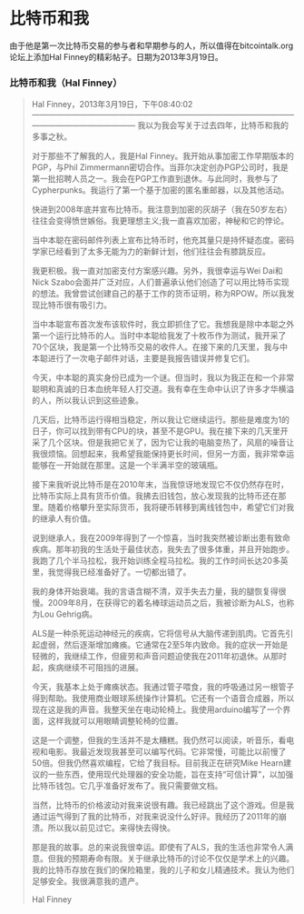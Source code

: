 # 比特币和我

由于他是第一次比特币交易的参与者和早期参与的人，所以值得在bitcointalk.org论坛上添加Hal Finney的精彩帖子。日期为2013年3月19日。


### 比特币和我（Hal Finney）

> Hal Finney，2013年3月19日，下午08:40:02
> ——————————————————————————————————————————————
> 我以为我会写关于过去四年，比特币和我的多事之秋。
> 
> 对于那些不了解我的人，我是Hal Finney。我开始从事加密工作早期版本的PGP，与Phil Zimmermann密切合作。当菲尔决定创办PGP公司时，我是第一批招聘人员之一。我会在PGP工作直到退休。与此同时，我参与了Cypherpunks。我运行了第一个基于加密的匿名重邮器，以及其他活动。
>
> 快进到2008年底并宣布比特币。我注意到加密的灰胡子（我在50岁左右）往往会变得愤世嫉俗。我更理想主义;我一直喜欢加密，神秘和它的悖论。
>
> 当中本聪在密码邮件列表上宣布比特币时，他充其量只是持怀疑态度。密码学家已经看到了太多无能为力的新鲜计划，他们往往会有膝跳反应。
>
> 我更积极。我一直对加密支付方案感兴趣。另外，我很幸运与Wei Dai和Nick Szabo会面并广泛对应，人们普遍承认他们创造了可以用比特币实现的想法。我曾尝试创建自己的基于工作的货币证明，称为RPOW。所以我发现比特币很有吸引力。
>
> 当中本聪宣布首次发布该软件时，我立即抓住了它。我想我是除中本聪之外第一个运行比特币的人。当时中本聪给我发了十枚币作为测试，我开采了70个区块，我是第一个比特币交易的收件人。在接下来的几天里，我与中本聪进行了一次电子邮件对话，主要是我报告错误并修复它们。
>
> 今天，中本聪的真实身份已成为一个谜。但当时，我以为我正在和一个非常聪明和真诚的日本血统年轻人打交道。我有幸在生命中认识了许多才华横溢的人，所以我认识到这些迹象。
> 
> 几天后，比特币运行得相当稳定，所以我让它继续运行。那些是难度为1的日子，你可以找到带有CPU的块，甚至不是GPU。我在接下来的几天里开采了几个区块。但是我把它关了，因为它让我的电脑变热了，风扇的噪音让我很烦恼。回想起来，我希望我能保持更长时间，但另一方面，我非常幸运能够在一开始就在那里。这是一个半满半空的玻璃瓶。
>
> 接下来我听说比特币是在2010年末，当我惊讶地发现它不仅仍然存在时，比特币实际上具有货币价值。我拂去旧钱包，放心发现我的比特币还在那里。随着价格攀升至实际货币，我将硬币转移到离线钱包中，希望它们对我的继承人有价值。
>
> 说到继承人，我在2009年得到了一个惊喜，当时我突然被诊断出患有致命疾病。那年初我的生活处于最佳状态，我失去了很多体重，并且开始跑步。我跑了几个半马拉松，我开始训练全程马拉松。我的工作时间长达20多英里，我觉得我已经准备好了。一切都出错了。
>
> 我的身体开始衰竭。我的言语含糊不清，双手失去力量，我的腿恢复得很慢。2009年8月，在获得它的着名棒球运动员之后，我被诊断为ALS，也称为Lou Gehrig病。
>
> ALS是一种杀死运动神经元的疾病，它将信号从大脑传递到肌肉。它首先引起虚弱，然后逐渐增加瘫痪。它通常在2至5年内致命。我的症状一开始是轻微的，我继续工作，但疲劳和声音问题迫使我在2011年初退休。从那时起，疾病继续不可阻挡的进展。
>
> 今天，我基本上处于瘫痪状态。我通过管子喂食，我的呼吸通过另一根管子得到帮助。我使用商业眼球系统操作计算机。它还有一个语音合成器，所以现在这是我的声音。我整天坐在电动轮椅上。我使用arduino编写了一个界面，这样我就可以用眼睛调整轮椅的位置。
>
> 这是一个调整，但我的生活并不是太糟糕。我仍然可以阅读，听音乐，看电视和电影。我最近发现我甚至可以编写代码。它非常慢，可能比以前慢了50倍。但我仍然喜欢编程，它给了我目标。目前我正在研究Mike Hearn建议的一些东西，使用现代处理器的安全功能，旨在支持“可信计算”，以加强比特币钱包。它几乎准备好发布了。我只需要做文档。
>
> 当然，比特币的价格波动对我来说很有趣。我已经跳出了这个游戏。但是我通过运气得到了我的比特币，对我来说没什么好评。我经历了2011年的崩溃。所以我以前见过它。来得快去得快。
>
> 那是我的故事。总的来说我很幸运。即使有了ALS，我的生活也非常令人满意。但我的预期寿命有限。关于继承比特币的讨论不仅仅是学术上的兴趣。我的比特币存放在我们的保险箱里，我的儿子和女儿精通技术。我认为他们足够安全。我很满意我的遗产。
>
> Hal Finney






